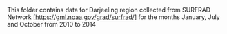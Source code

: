 This folder contains data for Darjeeling region collected from SURFRAD Network [https://gml.noaa.gov/grad/surfrad/] for the months January, July and October from 2010 to 2014

